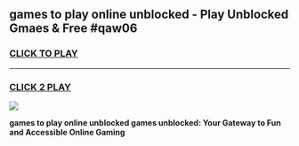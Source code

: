 
## games to play online unblocked - Play Unblocked Gmaes & Free #qaw06
<h3>
<a href="https://premium.freeplayer.one?title=games_to_play_online_unblocked&ref=01M">CLICK TO PLAY</a></h3>
<hr>

<h3>
<a href="https://premium.freeplayer.one?title=games_to_play_online_unblocked&ref=01M">CLICK 2 PLAY</a>
  
</h3>

<a href="https://premium.freeplayer.one?title=games_to_play_online_unblocked&ref=01M"><img src="https://clearcache.store/games.png"></a>


**games to play online unblocked games unblocked: Your Gateway to Fun and Accessible Online Gaming**
